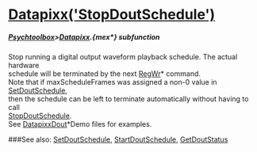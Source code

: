 # [Datapixx('StopDoutSchedule')](Datapixx-StopDoutSchedule) 
##### [Psychtoolbox](Pyschtoolbox)>[Datapixx](Datapixx).{mex*} subfunction


Stop running a digital output waveform playback schedule. The actual hardware  
schedule will be terminated by the next [RegWr](RegWr)\* command.  
Note that if maxScheduleFrames was assigned a non-0 value in [SetDoutSchedule](SetDoutSchedule),  
then the schedule can be left to terminate automatically without having to call  
[StopDoutSchedule](StopDoutSchedule).  
See [DatapixxDout](DatapixxDout)\*Demo files for examples.  
  


###See also:
[SetDoutSchedule](Datapixx-SetDoutSchedule), [StartDoutSchedule](Datapixx-StartDoutSchedule), [GetDoutStatus](Datapixx-GetDoutStatus)
